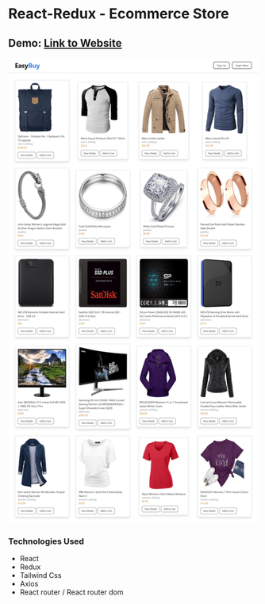 # React-Redux - Ecommerce Store

## Demo: [Link to Website](https://myclothstore.netlify.app)

![Alt text](/Preview.png)


### **Technologies Used**

- React
- Redux
- Tailwind Css
- Axios
- React router / React router dom
